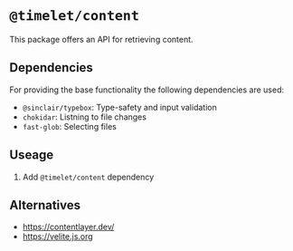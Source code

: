 # `@timelet/content`

This package offers an API for retrieving content.

## Dependencies

For providing the base functionality the following dependencies are used:

- `@sinclair/typebox`: Type-safety and input validation
- `chokidar`: Listning to file changes
- `fast-glob`: Selecting files

## Useage

1. Add `@timelet/content` dependency

## Alternatives

- https://contentlayer.dev/
- https://velite.js.org
